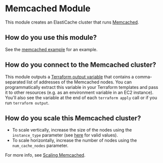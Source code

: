 # Memcached Module

This module creates an ElastiCache cluster that runs [Memcached](https://memcached.org/).

## How do you use this module?

See the [memcached example](/examples/memcached) for an example. 

## How do you connect to the Memcached cluster?

This module outputs a [Terraform output variable](https://www.terraform.io/intro/getting-started/outputs.html) that
contains a comma-separated list of addresses of the Memcached nodes. You can programmatically extract this variable in 
your Terraform templates and pass it to other resources (e.g. as an environment variable in an EC2 instance). You'll 
also see the variable at the end of each `terraform apply` call or if you run `terraform output`.

## How do you scale this Memcached cluster?

* To scale vertically, increase the size of the nodes using the `instance_type` parameter (see 
  [here](https://aws.amazon.com/elasticache/details/#Available_Cache_Node_Types) for valid values). 
* To scale horizontally, increase the number of nodes using the `num_cache_nodes` parameter.  

For more info, see [Scaling Memcached](http://docs.aws.amazon.com/AmazonElastiCache/latest/UserGuide/Scaling.Memcached.html).